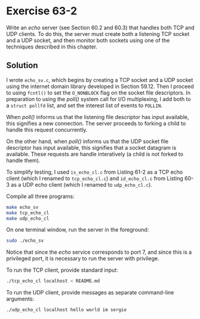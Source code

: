 # Exercise 63-2

Write an *echo* server (see Section 60.2 and 60.3) that handles both TCP and UDP
clients. To do this, the server must create both a listening TCP socket and a UDP
socket, and then  monitor both sockets using one of the techniques described in
this chapter.

## Solution

I wrote `echo_sv.c`, which begins by creating a TCP socket and a UDP socket using
the internet domain library developed in Section 59.12. Then I proceed to using
`fcntl()` to set the `O_NONBLOCK` flag on the socket file descriptors.
In preparation to using the *poll()* system call for I/O  multiplexing, I add
both to a `struct pollfd` list, and set the interest list of events to `POLLIN`.

When *poll()* informs us that the listening file descriptor has input available,
this signifies a new connection. The server proceeds to forking a child to handle
this request concurrently.

On the other hand, when *poll()* informs us that the UDP socket file descriptor
has input available, this signifies that a socket datagram is available.
These requests are handle interatively (a child is not forked to handle them).

To simplify testing, I used `is_echo_cl.c` from Listing 61-2 as a TCP echo client
(which I renamed to `tcp_echo_cl.c`) and `id_echo_cl.c` from Listing 60-3 as a
UDP echo client (which I renamed to `udp_echo_cl.c`).

Compile all three programs:

```bash
make echo_sv
make tcp_echo_cl
make udp_echo_cl
```

On one terminal window, run the server in the foreground:

```bash
sudo ./echo_sv
```

Notice that since the *echo* service corresponds to port 7, and since this is a privileged
port, it is necessary to run the server with privilege.

To run the TCP client, provide standard input:

```bash
./tcp_echo_cl localhost < README.md
```

To run the UDP client, provide messages as separate command-line arguments:

```bash
./udp_echo_cl localhost hello world im sergio
```
